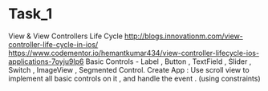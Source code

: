 # Task_1
View &amp; View Controllers Life Cycle  http://blogs.innovationm.com/view-controller-life-cycle-in-ios/  https://www.codementor.io/hemantkumar434/view-controller-lifecycle-ios-applications-7oyju9lp6  Basic Controls - Label , Button , TextField , Slider , Switch , ImageView , Segmented Control.  Create App : Use scroll view to implement all basic controls on it , and handle the event . (using constraints)
